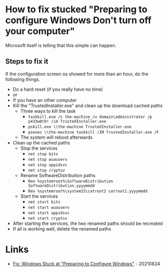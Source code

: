 # How to fix stucked "Preparing to configure Windows Don't turn off your computer"

Microsoft itself is telling that this simple can happen.

## Steps to fix it

If the configuration screen os showed for more than an hour, do the following things.

* Do a hard reset (if you really have no time)
* *or*
* If you have an other computer
* Kill the "TrustedInstaller.exe" and clean up the download cached paths
    * Three ways to kill the task
        * `taskkill.exe /s the-machine /u domain\administrator /p p433w0rD! /im TrustedInstaller.exe`
        * `pskill.exe \\the-machine TrustedInstaller.exe`
        * `psexec \\the-machine taskkill /IM TrustedInstaller.exe /F`
    * The system will reboot afterwards
* Clean up the cached paths
    * Stop the services
        * `net stop bits`
        * `net stop wuauserv`
        * `net stop appidsvc`
        * `net stop cryptsv`
    * Rename SoftwareDistribution paths
        * `Ren %systemroot%\SoftwareDistribution SoftwareDistribution.yyyymmdd`
        * `Ren %systemroot%\system32\catroot2 catroot2.yyyymmdd`
    * Start the services
        * `net start bits`
        * `net start wuauserv`
        * `net start appidsvc`
        * `net start cryptsv`
* After starting the services, the two renamed paths should be recreated
* If all is working well, delete the renamed paths

# Links

* [Fix: Windows Stuck at "Preparing to Configure Windows"](http://woshub.com/fix-server-stuck-on-preparing-to-configure-windows/) - 20210824
